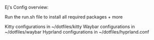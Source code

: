 Ej's Config overview:

Run the run.sh file to install all required packages + more

Kitty configurations in ~/dotfiles/kitty
Waybar configurations in ~/dotfiles/waybar
Hyprland configurations in ~/dotfiles/hyprland.conf

